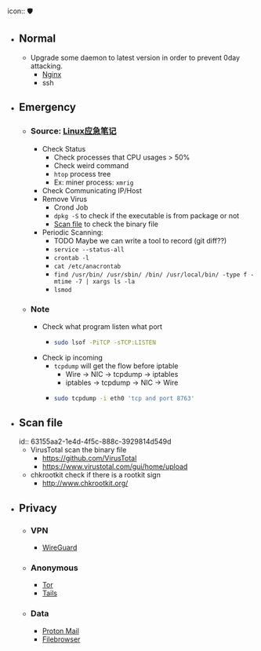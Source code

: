 icon:: 🛡️

- ## Normal
	- Upgrade some daemon to latest version in order to prevent 0day attacking.
		- [Nginx](logseq://graph/note-of-code?block-id=634e68bd-d960-4be4-a489-1babe761f48d)
		- ssh
- ## Emergency
	- ### Source: [Linux应急笔记](https://github.com/422926799/note/tree/master/%E5%AD%A6%E4%B9%A0%E8%AE%B0%E5%BD%95/Linux%E5%BA%94%E6%80%A5%E7%AC%94%E8%AE%B0)
		- Check Status
			- Check processes that CPU usages > 50%
			- Check weird command
			- `htop` process tree
			- Ex: miner process: `xmrig`
		- Check Communicating IP/Host
		- Remove Virus
			- Crond Job
			- `dpkg -S` to check if the executable is from package or not
			- [Scan file](((63155aa2-1e4d-4f5c-888c-3929814d549d))) to check the binary file
		- Periodic Scanning:
			- TODO Maybe we can write a tool to record (git diff??)
			- `service --status-all`
			- `crontab -l`
			- `cat /etc/anacrontab`
			- `find /usr/bin/ /usr/sbin/ /bin/ /usr/local/bin/ -type f -mtime -7 | xargs ls -la`
			- `lsmod`
	- ### Note
		- Check what program listen what port
			- ```bash
			  sudo lsof -PiTCP -sTCP:LISTEN
			  ```
		- Check ip incoming
			- `tcpdump` will get the flow before iptable
				- Wire -> NIC -> tcpdump -> iptables
				- iptables -> tcpdump -> NIC -> Wire
			- ```bash
			  sudo tcpdump -i eth0 'tcp and port 8763'
			  ```
- ## Scan file
  id:: 63155aa2-1e4d-4f5c-888c-3929814d549d
	- VirusTotal scan the binary file
		- https://github.com/VirusTotal
		- https://www.virustotal.com/gui/home/upload
	- chkrootkit check if there is a rootkit sign
		- http://www.chkrootkit.org/
- ## Privacy
	- ### VPN
		- [WireGuard]([[Security/WireGuard]])
	- ### Anonymous
		- [Tor]([[Security/Tor]])
		- [Tails]([[Security/Tails]])
	- ### Data
		- [Proton Mail](https://proton.me/)
		- [Filebrowser](https://github.com/filebrowser/filebrowser)